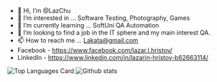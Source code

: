 - 👋 Hi, I’m @LazChu
- 👀 I’m interested in ... Software Testing, Photography, Games
- 🌱 I’m currently learning ... SoftUni QA Automation 
- 💞️ I’m looking to find a job in the IT sphere and my main interest QA.
- 📫 How to reach me ... Lakata@gmail.com 
- Facebook - https://www.facebook.com/lazar.l.hristov/
- LinkedIn - https://www.linkedin.com/in/lazarin-hristov-b62663114/

<!---
LazChu/LazChu is a ✨ special ✨ repository because its `README.md` (this file) appears on your GitHub profile.
You can click the Preview link to take a look at your changes.
--->



![Top Languages Card](https://github-readme-stats.vercel.app/api/top-langs/?username=LazChu)
![Github stats](https://github-readme-stats.vercel.app/api?username=LazChu&theme=highcontrast&show_icons=true&count_private=true) 
